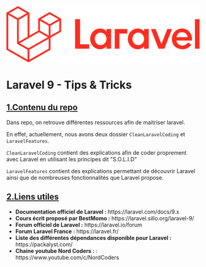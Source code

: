 <!-- # ![alt text](./img/logo-entier.png)  -->
<img src="img/LogoLaravel.png">

# Laravel 9 - Tips & Tricks

## <u>**1.Contenu du repo**</u>
Dans repo, on retrouve différentes ressources afin de maitriser laravel.

En effet, actuellement, nous avons deux dossier ``CleanLaravelCoding`` et ``LaravelFeatures``.

``CleanLaravelCoding`` contient des explications afin de coder proprement avec Laravel en utilisant les principes dit "S.O.L.I.D"

``LaravelFeatures`` contient des explications permettant de découvrir Laravel ainsi que de nombreuses fonctionnalités que Laravel propose.



## <u>**2.Liens utiles**</u>
<ul>

<li> <b>Documentation officiel de Laravel :</b> https://laravel.com/docs/9.x  </li>

<li> <b>Cours écrit proposé par BestMomo :</b> https://laravel.sillo.org/laravel-9/ </li>

<li> <b>Forum officiel de Laravel :</b> https://laravel.io/forum </li>

<li> <b>Forum Laravel France :</b> https://laravel.fr/ </li>

<li> <b>Liste des différentes dépendances disponible pour Laravel :</b> https://packalyst.com/ </li>

<li><b>Chaine youtube Nord Coders :</b> : https://www.youtube.com/c/NordCoders </li>

</ul>